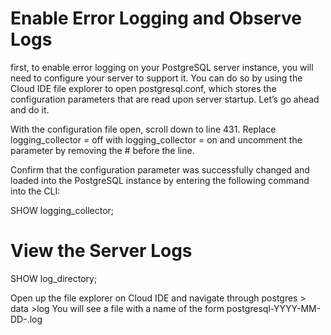 #  Enable Error Logging and Observe Logs

first, to enable error logging on your PostgreSQL server instance, you will need to configure your server to support it. You can do so by using the Cloud IDE file explorer to open postgresql.conf, which stores the configuration parameters that are read upon server startup. Let’s go ahead and do it.

With the configuration file open, scroll down to line 431. Replace logging_collector = off with logging_collector = on and uncomment the parameter by removing the # before the line.

Confirm that the configuration parameter was successfully changed and loaded into the PostgreSQL instance by entering the following command into the CLI:


SHOW logging_collector;

# View the Server Logs

SHOW log_directory;

Open up the file explorer on Cloud IDE and navigate through postgres > data >log
You will see a file with a name of the form postgresql-YYYY-MM-DD-<numbers>.log


